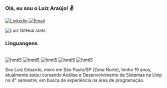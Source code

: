 ### Olá, eu sou o Luiz Araújo! ✌️


[![Linkedin](https://img.shields.io/badge/LinkedIn-0077B5?style=for-the-badge&logo=linkedin&logoColor=white)](https://www.linkedin.com/in/luiz-araújo-40880224b/)
[![Email](https://img.shields.io/badge/Gmail-D14836?style=for-the-badge&logo=gmail&logoColor=white)](luizeduardoaraujodelisboa@gmi)

![Luiz GitHub stats](https://github-readme-stats.vercel.app/api?username=LuizEduardoLisboa&show_icons=true&theme=dark)

### Linguangens

<div style="display: inline_block"><br/>
  <img align="center" alt="hmtl5" src="https://img.shields.io/badge/C%23-239120?style=for-the-badge&logo=c-sharp&logoColor=white
"  />
<img align="center" alt="hmtl5" src="https://img.shields.io/badge/Python-3776AB?style=for-the-badge&logo=python&logoColor=white
"  />
<img align="center" alt="hmtl5" src="https://img.shields.io/badge/C-00599C?style=for-the-badge&logo=c&logoColor=white
"  />
<img align="center" alt="hmtl5" src="https://img.shields.io/badge/HTML5-E34F26?style=for-the-badge&logo=html5&logoColor=white
"  />
<img align="center" alt="hmtl5" src="https://img.shields.io/badge/CSS3-1572B6?style=for-the-badge&logo=css3&logoColor=white
"  />
</div>

Sou Luiz Eduardo, moro em São Paulo/SP (Zona Norte), tenho 19 anos, atualmente estou cursando Análise e Desenvolvimento de Sistemas na Unip no 4° semestre, em busca de experiência na área de programação.
